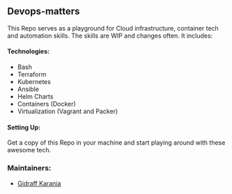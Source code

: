 ## Devops-matters

This Repo serves as a playground for Cloud infrastructure, container tech and automation skills. The skills are WIP and changes often. It includes:

#### Technologies:

- Bash
- Terraform
- Kubernetes
- Ansible
- Helm Charts
- Containers (Docker)
- Virtualization (Vagrant and Packer)

#### Setting Up:

Get a copy of this Repo in your machine and start playing around with these awesome tech.

### Maintainers:

- [Gidraff Karanja](https://github.com/Gidraff)
